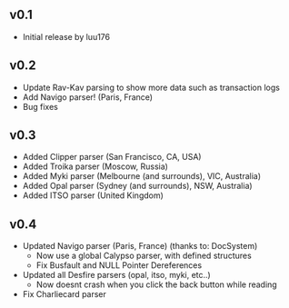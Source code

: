 ## v0.1

- Initial release by luu176

## v0.2

- Update Rav-Kav parsing to show more data such as transaction logs
- Add Navigo parser! (Paris, France)
- Bug fixes

## v0.3

- Added Clipper parser (San Francisco, CA, USA)
- Added Troika parser (Moscow, Russia)
- Added Myki parser (Melbourne (and surrounds), VIC, Australia)
- Added Opal parser (Sydney (and surrounds), NSW, Australia)
- Added ITSO parser (United Kingdom)

## v0.4

- Updated Navigo parser (Paris, France) (thanks to: DocSystem)
  - Now use a global Calypso parser, with defined structures
  - Fix Busfault and NULL Pointer Dereferences
- Updated all Desfire parsers (opal, itso, myki, etc..)
  - Now doesnt crash when you click the back button while reading
- Fix Charliecard parser

